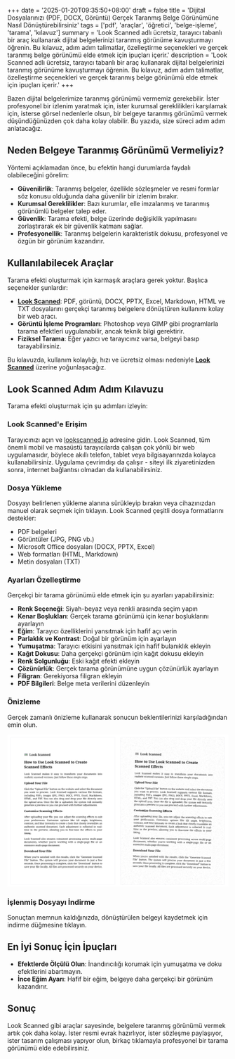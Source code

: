 +++
date = '2025-01-20T09:35:50+08:00'
draft = false
title = 'Dijital Dosyalarınızı (PDF, DOCX, Görüntü) Gerçek Taranmış Belge Görünümüne Nasıl Dönüştürebilirsiniz'
tags = ['pdf', 'araçlar', 'öğretici', 'belge-işleme', 'tarama', 'kılavuz']
summary = 'Look Scanned adlı ücretsiz, tarayıcı tabanlı bir araç kullanarak dijital belgelerinizi taranmış görünüme kavuşturmayı öğrenin. Bu kılavuz, adım adım talimatlar, özelleştirme seçenekleri ve gerçek taranmış belge görünümü elde etmek için ipuçları içerir.'
description = 'Look Scanned adlı ücretsiz, tarayıcı tabanlı bir araç kullanarak dijital belgelerinizi taranmış görünüme kavuşturmayı öğrenin. Bu kılavuz, adım adım talimatlar, özelleştirme seçenekleri ve gerçek taranmış belge görünümü elde etmek için ipuçları içerir.'
+++

Bazen dijital belgelerimize taranmış görünümü vermemiz gerekebilir. İster profesyonel bir izlenim yaratmak için, ister kurumsal gereklilikleri karşılamak için, isterse görsel nedenlerle olsun, bir belgeye taranmış görünümü vermek düşündüğünüzden çok daha kolay olabilir. Bu yazıda, size süreci adım adım anlatacağız.

## Neden Belgeye Taranmış Görünümü Vermeliyiz?

Yöntemi açıklamadan önce, bu efektin hangi durumlarda faydalı olabileceğini görelim:

- **Güvenilirlik**: Taranmış belgeler, özellikle sözleşmeler ve resmi formlar söz konusu olduğunda daha güvenilir bir izlenim bırakır.
- **Kurumsal Gereklilikler**: Bazı kurumlar, elle imzalanmış ve taranmış görünümlü belgeler talep eder.
- **Güvenlik**: Tarama efekti, belge üzerinde değişiklik yapılmasını zorlaştırarak ek bir güvenlik katmanı sağlar.
- **Profesyonellik**: Taranmış belgelerin karakteristik dokusu, profesyonel ve özgün bir görünüm kazandırır.

## Kullanılabilecek Araçlar

Tarama efekti oluşturmak için karmaşık araçlara gerek yoktur. Başlıca seçenekler şunlardır:

- **[Look Scanned](https://lookscanned.io)**: PDF, görüntü, DOCX, PPTX, Excel, Markdown, HTML ve TXT dosyalarını gerçekçi taranmış belgelere dönüştüren kullanımı kolay bir web aracı.
- **Görüntü İşleme Programları**: Photoshop veya GIMP gibi programlarla tarama efektleri uygulanabilir, ancak teknik bilgi gerektirir.
- **Fiziksel Tarama**: Eğer yazıcı ve tarayıcınız varsa, belgeyi basıp tarayabilirsiniz.

Bu kılavuzda, kullanım kolaylığı, hızı ve ücretsiz olması nedeniyle **[Look Scanned](https://lookscanned.io)** üzerine yoğunlaşacağız.

## Look Scanned Adım Adım Kılavuzu

Tarama efekti oluşturmak için şu adımları izleyin:

### Look Scanned'e Erişim

Tarayıcınızı açın ve [lookscanned.io](https://lookscanned.io/scan) adresine gidin. Look Scanned, tüm önemli mobil ve masaüstü tarayıcılarda çalışan çok yönlü bir web uygulamasıdır, böylece akıllı telefon, tablet veya bilgisayarınızda kolayca kullanabilirsiniz. Uygulama çevrimdışı da çalışır - siteyi ilk ziyaretinizden sonra, internet bağlantısı olmadan da kullanabilirsiniz.

### Dosya Yükleme

Dosyayı belirlenen yükleme alanına sürükleyip bırakın veya cihazınızdan manuel olarak seçmek için tıklayın. Look Scanned çeşitli dosya formatlarını destekler:

- PDF belgeleri
- Görüntüler (JPG, PNG vb.)
- Microsoft Office dosyaları (DOCX, PPTX, Excel)
- Web formatları (HTML, Markdown)
- Metin dosyaları (TXT)

### Ayarları Özelleştirme

Gerçekçi bir tarama görünümü elde etmek için şu ayarları yapabilirsiniz:

- **Renk Seçeneği**: Siyah-beyaz veya renkli arasında seçim yapın
- **Kenar Boşlukları**: Gerçek tarama görünümü için kenar boşluklarını ayarlayın
- **Eğim**: Tarayıcı özelliklerini yansıtmak için hafif açı verin
- **Parlaklık ve Kontrast**: Doğal bir görünüm için ayarlayın
- **Yumuşatma**: Tarayıcı etkisini yansıtmak için hafif bulanıklık ekleyin
- **Kağıt Dokusu**: Daha gerçekçi görünüm için kağıt dokusu ekleyin
- **Renk Solgunluğu**: Eski kağıt efekti ekleyin
- **Çözünürlük**: Gerçek tarama görünümüne uygun çözünürlük ayarlayın
- **Filigran**: Gerekiyorsa filigran ekleyin
- **PDF Bilgileri**: Belge meta verilerini düzenleyin

### Önizleme

Gerçek zamanlı önizleme kullanarak sonucun beklentilerinizi karşıladığından emin olun.

![Look Scanned Gerçek Zamanlı Önizleme](./look-scanned-preview.webp)

### İşlenmiş Dosyayı İndirme

Sonuçtan memnun kaldığınızda, dönüştürülen belgeyi kaydetmek için indirme düğmesine tıklayın.

## En İyi Sonuç İçin İpuçları

- **Efektlerde Ölçülü Olun**: İnandırıcılığı korumak için yumuşatma ve doku efektlerini abartmayın.
- **İnce Eğim Ayarı**: Hafif bir eğim, belgeye daha gerçekçi bir görünüm kazandırır.

## Sonuç

Look Scanned gibi araçlar sayesinde, belgelere taranmış görünümü vermek artık çok daha kolay. İster resmi evrak hazırlıyor, ister sözleşme paylaşıyor, ister tasarım çalışması yapıyor olun, birkaç tıklamayla profesyonel bir tarama görünümü elde edebilirsiniz.
